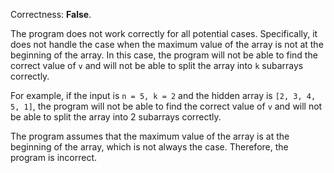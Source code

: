 Correctness: **False**.

The program does not work correctly for all potential cases. Specifically, it does not handle the case when the maximum value of the array is not at the beginning of the array. In this case, the program will not be able to find the correct value of `v` and will not be able to split the array into `k` subarrays correctly.

For example, if the input is `n = 5, k = 2` and the hidden array is `[2, 3, 4, 5, 1]`, the program will not be able to find the correct value of `v` and will not be able to split the array into 2 subarrays correctly.

The program assumes that the maximum value of the array is at the beginning of the array, which is not always the case. Therefore, the program is incorrect.